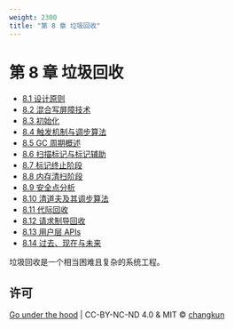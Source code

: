 ```yaml
---
weight: 2300
title: "第 8 章 垃圾回收"
---
```


# 第 8 章 垃圾回收

- [8.1 设计原则](./basic.md)
- [8.2 混合写屏障技术](./barrier.md)
- [8.3 初始化](./init.md)
- [8.4 触发机制与调步算法](./pacing.md)
- [8.5 GC 周期概述](./cycle.md)
- [8.6 扫描标记与标记辅助](./mark.md)
- [8.7 标记终止阶段](./termination.md)
- [8.8 内存清扫阶段](./sweep.md)
- [8.9 安全点分析](./safe.md)
- [8.10 清道夫及其调步算法](./scavenge.md)
- [8.11 代际回收](./generational.md)
- [8.12 请求制导回收](./roc.md)
- [8.13 用户层 APIs](./finalizer.md)
- [8.14 过去、现在与未来](./history.md)

垃圾回收是一个相当困难且复杂的系统工程。

## 许可

[Go under the hood](https://github.com/changkun/go-under-the-hood) | CC-BY-NC-ND 4.0 & MIT &copy; [changkun](https://changkun.de)